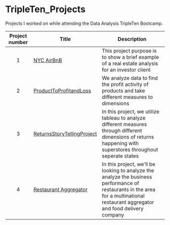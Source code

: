 # TripleTen_Projects
Projects I worked on while attending the Data Analysis TripleTen Bootcamp.


| Project number | Title | Description |
| :-----------: | ----------- |----------- |
| 1 | [NYC AirBnB](https://docs.google.com/spreadsheets/d/1G5TgEqhWOZqRaaww82Gbi704Ga1OpakfHnjdn15bFuE/edit?gid=1927156263#gid=1927156263) | This project purpose is to show a brief example of a real estate analysis for an investor client |
| 2 | [ProductToProfitandLoss](https://public.tableau.com/app/profile/sami.mozip/viz/Project1_17150487320870/StatesProfitMonths) | We analyze data to find the profit activity of products and take different measures to dimensions |
| 3 | [ReturnsStoryTellingProject](https://public.tableau.com/app/profile/sami.mozip/viz/StorytellingProject_17173631035020/Story) | In this project, we utilize tableau to analyze different measures through different dimensions of returns happening with superstores throughout seperate states |
| 4 | [Restaurant Aggregator](https://public.tableau.com/app/profile/sami.mozip/viz/Version3_17190811299450/Story1) | In this project, we'll be looking to analyze the analyze the business performance of restaurants in the area for a multinational restaurant aggregator and food delivery company
